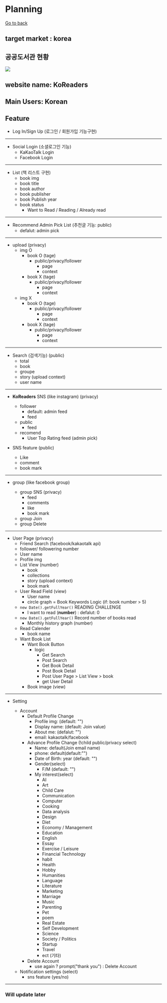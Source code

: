 <h1>Planning</h1>

[Go to back](../README.md)

## target market : korea

## 공공도서관 현황

<img src="../img/libaraynumber.jpg">

## website name: KoReaders

## Main Users: Korean

## Feature

- Log In/Sign Up (로그인 / 회원가입 기능구현)

---

- Social Login (소셜로그인 기능)
  - KaKaoTalk Login
  - Facebook Login

---

- List (책 리스트 구현)
  - book img
  - book title
  - book author
  - book publisher
  - book Publish year
  - book status
    - Want to Read / Reading / Already read

---

- Recommend Admin Pick List (추천글 기능: public)
  - defalut: admin pick

---

- upload (privacy)
  - img O
    - book O (tage)
      - public/privacy/follower
        - page
        - context
    - book X (tage)
      - public/privacy/follower
        - page
        - context
  - img X
    - book O (tage)
      - public/privacy/follower
        - page
        - context
    - book X (tage)
      - public/privacy/follower
        - page
        - context

---

- Search (검색기능) (public)
  - total
  - book
  - groupe
  - story (upload context)
  - user name

---

- **KoReaders** SNS (like instagram) (privacy)

  - follower
    - default: admin feed
    - feed
  - public
    - feed
  - recomend
    - User Top Rating feed (admin pick)

- SNS feature (public)
  - Like
  - comment
  - book mark

---

- group (like facebook group)

  - group SNS (privacy)
    - feed
    - comments
    - like
    - book mark
  - group Join
  - group Delete

---

- User Page (privacy)
  - Friend Search (facebook/kakaotalk api)
  - follower/ followering number
  - User name
  - Profile img
  - List View (number)
    - book
    - collections
    - story (upload context)
    - book mark
  - User Read Field (view)
    - User name
    - circle graph = Book Keywords Logic (if: book number > 5)
  - `new Date().getFullYear()` READING CHALLENGE
    - I want to read (**number**) : defalut: 0
  - `new Date().getFullYear()` Record number of books read
    - Monthly history graph (number)
  - Read Calender
    - book name
  - Want Book List
    - Want Book Button
      - logic
        - Get Search
        - Post Search
        - Get Book Detail
        - Post Book Detail
        - Post User Page > List View > book
        - get User Detail
    - Book image (view)

---

- Setting

  - Account
    - Default Profile Change
      - Profile img: (default: "")
      - Display name: (default: Join value)
      - About me: (defalut: "")
      - email: kakaotalk/facebook
    - Advance Profile Change (!child public/privacy select)
      - Name: default(Join email name)
      - phone: default(default:"")
      - Date of Birth: year (default: "")
      - Gender(select)
        - F/M (default: "")
      - My interest(select)
        - AI
        - Art
        - Child Care
        - Communication
        - Computer
        - Cooking
        - Data analysis
        - Design
        - Diet
        - Economy / Management
        - Education
        - English
        - Essay
        - Exercise / Leisure
        - Financial Technology
        - habit
        - Health
        - Hobby
        - Humanities
        - Language
        - Literature
        - Marketing
        - Marriage
        - Music
        - Parenting
        - Pet
        - poem
        - Real Estate
        - Self Development
        - Science
        - Society / Politics
        - Startup
        - Travel
        - ect (기타)
    - Delete Account
      - use again ? prompt("thank you") : Delete Account
  - Notification settings (select)
    - sns feature (yes/no)

---

### Will update later
